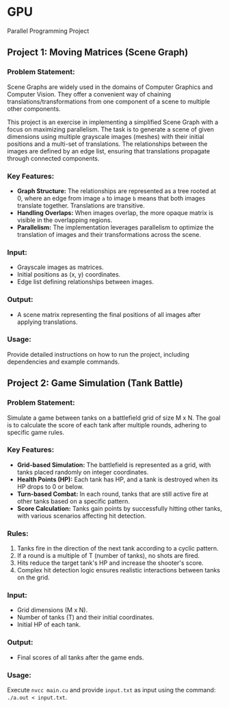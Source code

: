 # GPU
Parallel Programming Project


## Project 1: Moving Matrices (Scene Graph)

### Problem Statement:
Scene Graphs are widely used in the domains of Computer Graphics and Computer Vision. They offer a convenient way of chaining translations/transformations from one component of a scene to multiple other components.

This project is an exercise in implementing a simplified Scene Graph with a focus on maximizing parallelism. The task is to generate a scene of given dimensions using multiple grayscale images (meshes) with their initial positions and a multi-set of translations. The relationships between the images are defined by an edge list, ensuring that translations propagate through connected components.

### Key Features:
- **Graph Structure:** The relationships are represented as a tree rooted at 0, where an edge from image `a` to image `b` means that both images translate together. Translations are transitive.
- **Handling Overlaps:** When images overlap, the more opaque matrix is visible in the overlapping regions.
- **Parallelism:** The implementation leverages parallelism to optimize the translation of images and their transformations across the scene.

### Input:
- Grayscale images as matrices.
- Initial positions as (x, y) coordinates.
- Edge list defining relationships between images.

### Output:
- A scene matrix representing the final positions of all images after applying translations.

### Usage:
Provide detailed instructions on how to run the project, including dependencies and example commands.

## Project 2: Game Simulation (Tank Battle)

### Problem Statement:
Simulate a game between tanks on a battlefield grid of size M x N. The goal is to calculate the score of each tank after multiple rounds, adhering to specific game rules.

### Key Features:
- **Grid-based Simulation:** The battlefield is represented as a grid, with tanks placed randomly on integer coordinates.
- **Health Points (HP):** Each tank has HP, and a tank is destroyed when its HP drops to 0 or below.
- **Turn-based Combat:** In each round, tanks that are still active fire at other tanks based on a specific pattern.
- **Score Calculation:** Tanks gain points by successfully hitting other tanks, with various scenarios affecting hit detection.

### Rules:
1. Tanks fire in the direction of the next tank according to a cyclic pattern.
2. If a round is a multiple of T (number of tanks), no shots are fired.
3. Hits reduce the target tank's HP and increase the shooter's score.
4. Complex hit detection logic ensures realistic interactions between tanks on the grid.

### Input:
- Grid dimensions (M x N).
- Number of tanks (T) and their initial coordinates.
- Initial HP of each tank.

### Output:
- Final scores of all tanks after the game ends.

### Usage:
Execute `nvcc main.cu` and provide `input.txt` as input using the command: `./a.out < input.txt`.
